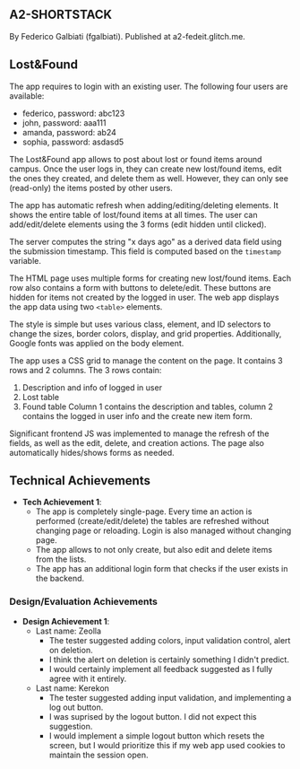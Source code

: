 A2-SHORTSTACK
---
By Federico Galbiati (fgalbiati). Published at a2-fedeit.glitch.me.

## Lost&Found
The app requires to login with an existing user. The following four users are available:

- federico, password: abc123
- john, password: aaa111
- amanda, password: ab24
- sophia, password: asdasd5

The Lost&Found app allows to post about lost or found items around campus. Once the user logs in, they can create new lost/found items, edit the ones they created, and delete them as well. However, they can only see (read-only) the items posted by other users.

The app has automatic refresh when adding/editing/deleting elements. It shows the entire table of lost/found items at all times. The user can add/edit/delete elements using the 3 forms (edit hidden until clicked).

The server computes the string "x days ago" as a derived data field using the submission timestamp. This field is computed based on the `timestamp` variable.

The HTML page uses multiple forms for creating new lost/found items. Each row also contains a form with buttons to delete/edit. These buttons are hidden for items not created by the logged in user. The web app displays the app data using two `<table>` elements.

The style is simple but uses various class, element, and ID selectors to change the sizes, border colors, display, and grid properties. Additionally, Google fonts was applied on the body element.

The app uses a CSS grid to manage the content on the page. It contains 3 rows and 2 columns. The 3 rows contain:
1. Description and info of logged in user
2. Lost table
3. Found table
Column 1 contains the description and tables, column 2 contains the logged in user info and the create new item form.

Significant frontend JS was implemented to manage the refresh of the fields, as well as the edit, delete, and creation actions. The page also automatically hides/shows forms as needed.

## Technical Achievements
- **Tech Achievement 1**: 
    - The app is completely single-page. Every time an action is performed (create/edit/delete) the tables are refreshed without changing page or reloading. Login is also managed without changing page.
    - The app allows to not only create, but also edit and delete items from the lists.
    - The app has an additional login form that checks if the user exists in the backend.

### Design/Evaluation Achievements
- **Design Achievement 1**: 
    - Last name: Zeolla
        - The tester suggested adding colors, input validation control, alert on deletion.
        - I think the alert on deletion is certainly something I didn't predict.
        - I would certainly implement all feedback suggested as I fully agree with it entirely.
    - Last name: Kerekon
        - The tester suggested adding input validation, and implementing a log out button.
        - I was suprised by the logout button. I did not expect this suggestion.
        - I would implement a simple logout button which resets the screen, but I would prioritize this if my web app used cookies to maintain the session open.
